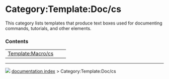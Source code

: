 # Category:Template:Doc/cs
This category lists templates that produce text boxes used for documenting commands, tutorials, and other elements.

### Contents

|     |     |     |
| --- | --- | --- |
| [Template:Macro/cs](Template_Macro/cs.md) |



---
![](images/Right_arrow.png) [documentation index](../README.md) > Category:Template:Doc/cs
